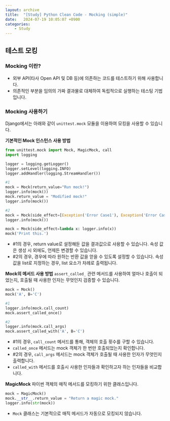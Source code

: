```yaml
---
layout: archive
title:  "[Study] Python Clean Code - Mocking (simple)"
date:   2024-07-19 10:05:07 +0900
categories: 
    - Study
---
```

## 테스트 모킹

### Mocking 이란?
- 외부 API(타사 Open API 및 DB 등)에 의존하는 코드를 테스트하기 위해 사용합니다.
- 의존적인 부분을 임의의 가짜 결과물로 대체하여 독립적으로 실행하는 테스팅 기법입니다.

### Mocking 사용하기
Django에서는 아래와 같이 `unittest.mock` 모듈을 이용하여 모킹을 사용할 수 있습니다.

**기본적인 Mock 인스턴스 사용 방법**
```python
from unittest.mock import Mock, MagicMock, call
import logging

logger = logging.getLogger()
logger.setLevel(logging.INFO)
logger.addHandler(logging.StreamHandler())

#1
mock = Mock(return_value="Run mock!")
logger.info(mock())
mock.return_value = "Modified mock!"
logger.info(mock())

#2
mock = Mock(side_effect=[Exception('Error Case1'), Exception('Error Case2')])
logger.info(mock())

mock = Mock(side_effect=lambda x: logger.info(x))
mock('Print this.')
```
- #1의 경우, return value로 설정해둔 값을 결과값으로 사용할 수 있습니다. 속성 값은 생성 시 외에도, 언제든 변경할 수 있습니다.
- #2의 경우, 경우에 따라 원하는 반환 값을 얻을 수 있도록 설정할 수 있습니다. 속성 값을 list로 지정하는 경우, list 요소가 차례로 출력됩니다.

**Mock의 메서드 사용 방법**
`assert_called_` 관련 메서드를 사용하여 얼마나 호출이 되었는지, 호출될 때 사용한 인자는 무엇인지 검증할 수 있습니다.
```python
mock = Mock()
mock('A', B='C')

#1
logger.info(mock.call_count)
mock.assert_called_once()

#2
logger.info(mock.call_args)
mock.assert_called_with('A', B='C')
```
- #1의 경우, `call_count` 메서드를 통해, 객체의 호출 횟수를 구할 수 있습니다.
- `called_once` 메서드는 mock 객체가 한 번만 호출되었는지 확인합니다.
- #2의 경우, `call_args` 메서드는 mock 객체가 호출될 때 사용한 인자가 무엇인지 출력합니다.
- `called_with` 메서드를 호출시 사용한 인자들과 확인하고자 하는 인자들을 비교합니다.

**MagicMock**
파이썬 객체의 매직 메서드를 모킹하기 위한 클래스입니다.
```python
mock = MagicMock()
mock.__str__.return_value = "Return a magic mock."
logger.info(str(mock))
```
- `Mock` 클래스는 기본적으로 매직 메서드가 자동으로 모킹되지 않습니다.

